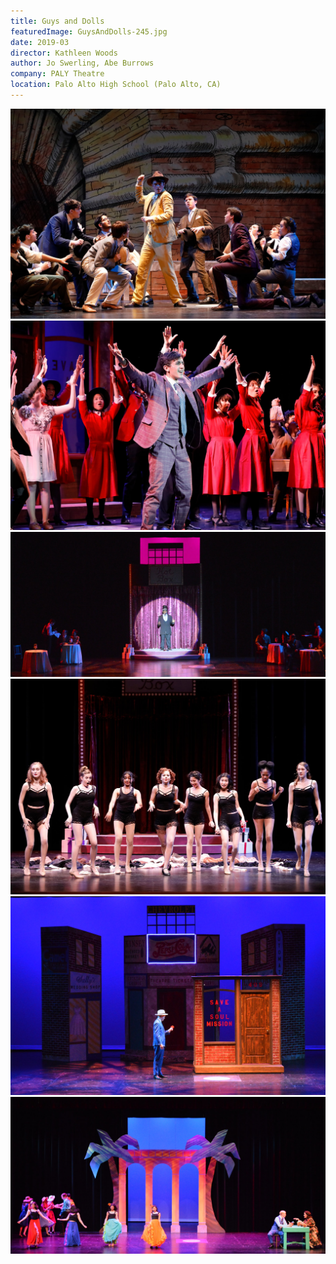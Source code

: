 ```yaml
---
title: Guys and Dolls
featuredImage: GuysAndDolls-245.jpg
date: 2019-03
director: Kathleen Woods
author: Jo Swerling, Abe Burrows
company: PALY Theatre
location: Palo Alto High School (Palo Alto, CA)
---
```


![](./GuysAndDolls-245.jpg)
![](./GuysandDolls-320.jpg)
![](./GuysAndDolls-0162.jpg)
![](./GuysandDolls-209.jpg)
![](./GuysAndDolls-0159.jpg)
![](./GuysandDolls-0110.jpg)
